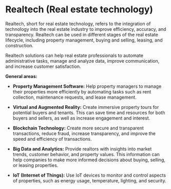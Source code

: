# Realtech (Real estate technology)

Realtech, short for real estate technology, refers to the integration of technology into the real estate industry to improve efficiency, accuracy, and transparency. Realtech can be used in different stages of the real estate lifecycle, including property management, buying and selling, leasing, and construction.

Realtech solutions can help real estate professionals to automate administrative tasks, manage and analyze data, improve communication, and increase customer satisfaction. 

**General areas:**

* **Property Management Software:** Help property managers to manage their properties more efficiently by automating tasks such as rent collection, maintenance requests, and lease management.

* **Virtual and Augmented Reality:** Create immersive property tours for potential buyers and tenants. This can save time and resources for both buyers and sellers, as well as increase engagement and interest.

* **Blockchain Technology:** Create more secure and transparent transactions, reduce fraud, increase transparency, and improve the speed and efficiency of transactions.

* **Big Data and Analytics:** Provide realtors with insights into market trends, customer behavior, and property values. This information can help companies to make more informed decisions about buying, selling, or leasing properties.

* **IoT (Internet of Things):** Use IoT devices to monitor and control aspects of properties, such as energy usage, temperature, lighting, and security.


